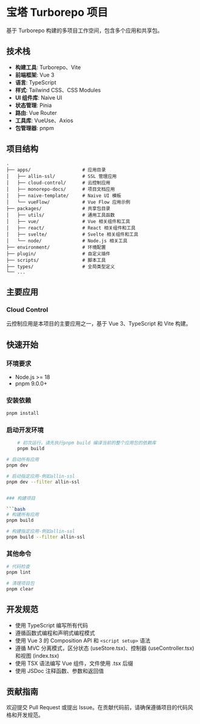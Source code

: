 # 宝塔 Turborepo 项目

基于 Turborepo 构建的多项目工作空间，包含多个应用和共享包。

## 技术栈

- **构建工具**: Turborepo、Vite
- **前端框架**: Vue 3
- **语言**: TypeScript
- **样式**: Tailwind CSS、CSS Modules
- **UI 组件库**: Naive UI
- **状态管理**: Pinia
- **路由**: Vue Router
- **工具库**: VueUse、Axios
- **包管理器**: pnpm

## 项目结构

```
.
├── apps/                   # 应用目录
│   ├── allin-ssl/          # SSL 管理应用
│   ├── cloud-control/      # 云控制应用
│   ├── monorepo-docs/      # 项目文档应用
│   ├── naive-template/     # Naive UI 模板
│   └── vueFlow/            # Vue Flow 应用示例
├── packages/               # 共享包目录
│   ├── utils/              # 通用工具函数
│   ├── vue/                # Vue 相关组件和工具
│   ├── react/              # React 相关组件和工具
│   ├── svelte/             # Svelte 相关组件和工具
│   └── node/               # Node.js 相关工具
├── environment/            # 环境配置
├── plugin/                 # 自定义插件
├── scripts/                # 脚本工具
├── types/                  # 全局类型定义
└── ...
```

## 主要应用

### Cloud Control

云控制应用是本项目的主要应用之一，基于 Vue 3、TypeScript 和 Vite 构建。

## 快速开始

### 环境要求

- Node.js >= 18
- pnpm 9.0.0+

### 安装依赖

```bash
pnpm install
```

### 启动开发环境

```bash
	# 初次运行，请先执行pnpm build 编译当前的整个应用包的依赖库
	pnpm build
```

```bash
# 启动所有应用
pnpm dev

# 启动指定应用-例如allin-ssl
pnpm dev --filter allin-ssl


### 构建项目

```bash
# 构建所有应用
pnpm build

# 构建指定应用-例如allin-ssl
pnpm build --filter allin-ssl

```

### 其他命令

```bash
# 代码检查
pnpm lint

# 清理项目包
pnpm clear

```

## 开发规范

- 使用 TypeScript 编写所有代码
- 遵循函数式编程和声明式编程模式
- 使用 Vue 3 的 Composition API 和 `<script setup>` 语法
- 遵循 MVC 分离模式，区分状态 (useStore.tsx)、控制器 (useController.tsx) 和视图 (index.tsx)
- 使用 TSX 语法编写 Vue 组件，文件使用 .tsx 后缀
- 使用 JSDoc 注释函数、参数和返回值

## 贡献指南

欢迎提交 Pull Request 或提出 Issue。在贡献代码前，请确保遵循项目的代码风格和开发规范。
